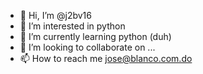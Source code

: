 - 👋 Hi, I’m @j2bv16
- 👀 I’m interested in python
- 🌱 I’m currently learning python (duh)
- 💞️ I’m looking to collaborate on ...
- 📫 How to reach me jose@blanco.com.do

<!---
j2bv16/j2bv16 is a ✨ special ✨ repository because its `README.md` (this file) appears on your GitHub profile.
You can click the Preview link to take a look at your changes.
--->
